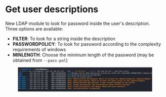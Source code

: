 # Get user descriptions



New LDAP module to look for password inside the user's description.\
Three options are available:

* **FILTER**: To look for a string inside the description
* **PASSWORDPOLICY**: To look for password according to the complexity requirements of windows
* **MINLENGTH**: Choose the minimum length of the password (may be obtained from `--pass-pol`)

<figure><img src="../../../../.gitbook/assets/image (22).png" alt=""><figcaption></figcaption></figure>

